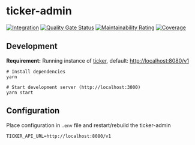 # ticker-admin

[![Integration](https://github.com/systemli/ticker-admin/actions/workflows/integration.yml/badge.svg)](https://github.com/systemli/ticker-admin/actions/workflows/integration.yml) [![Quality Gate Status](https://sonarcloud.io/api/project_badges/measure?project=systemli_ticker-admin&metric=alert_status)](https://sonarcloud.io/summary/new_code?id=systemli_ticker-admin) [![Maintainability Rating](https://sonarcloud.io/api/project_badges/measure?project=systemli_ticker-admin&metric=sqale_rating)](https://sonarcloud.io/summary/new_code?id=systemli_ticker-admin) [![Coverage](https://sonarcloud.io/api/project_badges/measure?project=systemli_ticker-admin&metric=coverage)](https://sonarcloud.io/summary/new_code?id=systemli_ticker-admin)

## Development

**Requirement:** Running instance of [ticker](https://github.com/systemli/ticker), default: <http://localhost:8080/v1>

```shell
# Install dependencies
yarn

# Start development server (http://localhost:3000)
yarn start
```

## Configuration

Place configuration in `.env` file and restart/rebuild the ticker-admin

```shell
TICKER_API_URL=http://localhost:8080/v1
```
